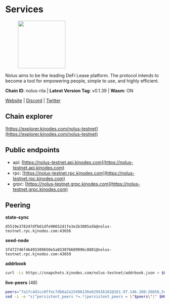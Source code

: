 # Services

<figure><img src="https://raw.githubusercontent.com/kj89/testnet_manuals/main/pingpub/logos/nolus.png" width="150" alt=""><figcaption></figcaption></figure>

Nolus aims to be the leading DeFi Lease platform. The protocol  intends to become a tool for empowering people, simple to use, and highly efficient.

**Chain ID**: nolus-rila | **Latest Version Tag**: v0.1.39 | **Wasm**: ON

[Website](https://www.nolus.io) | [Discord](https://discord.gg/nolus-protocol) | [Twitter](https://twitter.com/NolusProtocol)


## Chain explorer
[https://explorer.kjnodes.com/nolus-testnet](https://explorer.kjnodes.com/nolus-testnet)

## Public endpoints

* api: [https://nolus-testnet.api.kjnodes.com](https://nolus-testnet.api.kjnodes.com)
* rpc: [https://nolus-testnet.rpc.kjnodes.com](https://nolus-testnet.rpc.kjnodes.com)
* grpc: [https://nolus-testnet.grpc.kjnodes.com](https://nolus-testnet.grpc.kjnodes.com)

## Peering

**state-sync**

```text
d5519e378247dfb61dfe90652d1fe3e2b3005a5b@nolus-testnet.rpc.kjnodes.com:43656
```

**seed-node**

```text
3f472746f46493309650e5a033076689996c8881@nolus-testnet.rpc.kjnodes.com:43659
```

**addrbook**
```bash
curl -Ls https://snapshots.kjnodes.com/nolus-testnet/addrbook.json > $HOME/.nolus/config/addrbook.json
```

**live-peers** (48)
```bash
peers="7a1fc4d1cc0ffec7db6a2a15496136e62561b162@161.97.146.108:26656,5c2a752c9b1952dbed075c56c600c3a79b58c395@195.3.220.135:27016,d5519e378247dfb61dfe90652d1fe3e2b3005a5b@65.109.68.190:43656,387393e38531ac010f500d294505232a77c88766@45.33.32.8:26656,681ecb99467dd00a586d9499a1002f2829f1a02d@65.109.85.208:29656,e0ab3276d94a8fbdf04b0b9eb95df22f7037eb89@167.235.31.186:34656,55acbb36f6e18ce9d5034c1e0f615bf13ee1ae27@195.2.80.63:43656,ab938d7b2af2ecad6af86df956fd61634ce439ff@65.108.234.11:16656,5289137e6134895c5b3b82a9847869f2a889cdc0@65.108.97.58:2776,e0aac09f3de68abf583b0e3994228ee8bd19d1eb@168.119.124.130:45659,6cb8e63bf00d37399454ab24b6cf316062b90117@199.175.98.110:36656,621c459c333de1a03250bb846647fc858b9c8638@38.242.142.83:26656,d357103bcd92e496498973db06fa89f545e61bdc@45.67.230.23:26656,df5523a9d35328716337343cbeea3063cd4fa9b3@65.108.206.118:61256,8d636705234cc52f6cce11dc46fc826a47b622ff@65.109.84.215:36656,6cf1dbaf1cfee65f14421ba5ac5b165ebe7b0d0a@5.9.97.58:26656,28cdf59b342cb19fe488e99fab754ccc90c379e3@185.196.21.104:26656,bab17bf921c3bc6882dc0d37ed1ec9da9135a84c@109.123.236.225:13656,60c57c5b7215c84260249768cf66ae550142af9f@141.98.169.25:26656,e2c89ba2a9e998ff69b955d5bb317e7438816b7b@95.217.4.157:43656,6435149033788abd03e6ff39cb4485095a6878e4@95.214.55.62:47656,dd22261eb9101fb33110a715056bc949066b4113@79.137.33.26:16656,fcb82df30d2056c3af024fb389e173d683fe8229@65.108.105.48:19756,805f69593aeb23e78ae19b4adca24d0ddd513e12@38.242.141.147:26656,ad4c901ed0250aac10138e0b0959e63cfec393e6@95.216.114.212:26656,a9cce28334e6111c74934140ef915abb20968d2f@89.252.21.37:26656,2d500ae8bddfa548ee0fb0ed969709d78a4015af@144.168.47.230:26656,f09a8ba06a00d1edc517995040313732f94c2b56@95.214.55.155:18656,58d7fc67e12548f3f1ddda3bbe6000ae3d9d638c@85.10.198.169:13656,74c96b115ad17b02d8de25a176ed1d786520e7fa@89.223.53.232:26656,301dcb25951a0ebd6a36e09e612c85dc3aea3767@95.70.160.37:26656,36bf6f60f2914352c93dcc6d827885e3e58b1f2b@158.160.20.18:26656,8b8bb15cc131fbe09a8070351195022911fe6e8e@89.117.62.159:26656,8b0b427b4567a7a66f05fab1146ee97b52ad7958@93.189.30.119:26656,6745006008e2ca9bb9ba81b62466345da265dfc4@77.93.125.131:37656,829c12b4db70fa7ba332f993db33e26371db17b7@95.216.241.112:35656,52454324e7c8cd5e93cdfecff4bbafa9a9674e47@109.199.158.64:26656,72a49a231e0073f9e2653e7a02ab6d299575f0da@194.163.172.128:26656,5bf83be8dfe52fe2c204300f1e9b1449487ce5af@88.99.164.158:1176,c6e7b095d965209c8d15086c2a173627fb9b29e1@161.97.169.22:26656,67be97f5ef69a4f149fbef7970ba888e5b2c2cff@65.108.231.124:16656,c8c6249b27b4a34aac554d12b0107cc6421098ef@65.108.126.35:24656,c2e4fa7106f06c9621e884916eec11610ed4f475@164.68.124.35:23656,81ff6924175ccca5d1f09cb5d999f0e64852ccea@188.163.121.216:26656,49ed6ac7889fae7fb8d60fa1fea36ee5e78484c0@62.16.40.179:37656,98907b8c92c003aa2d003bb5d47e5ae6e34b0732@77.51.200.79:46656,5118f29924e801e965e48d129fb29561aaa93966@193.203.15.174:26656,12b146cd82c7142e9d8aeb4f246499927ecb1c0f@217.13.223.167:36656"
sed -i -e "s|^persistent_peers *=.*|persistent_peers = \"$peers\"|" $HOME/.nolus/config/config.toml
```
